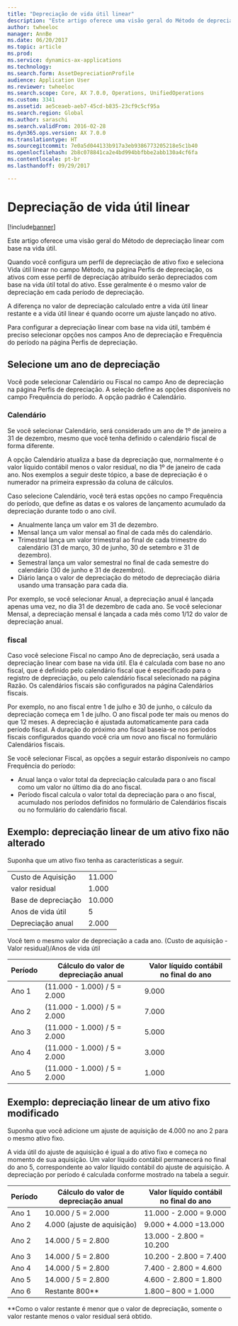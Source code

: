 ```yaml
---
title: "Depreciação de vida útil linear"
description: "Este artigo oferece uma visão geral do Método de depreciação linear com base na vida útil."
author: twheeloc
manager: AnnBe
ms.date: 06/20/2017
ms.topic: article
ms.prod: 
ms.service: dynamics-ax-applications
ms.technology: 
ms.search.form: AssetDepreciationProfile
audience: Application User
ms.reviewer: twheeloc
ms.search.scope: Core, AX 7.0.0, Operations, UnifiedOperations
ms.custom: 3341
ms.assetid: ae5ceaeb-aeb7-45cd-b835-23cf9c5cf95a
ms.search.region: Global
ms.author: saraschi
ms.search.validFrom: 2016-02-28
ms.dyn365.ops.version: AX 7.0.0
ms.translationtype: HT
ms.sourcegitcommit: 7e0a5d044133b917a3eb9386773205218e5c1b40
ms.openlocfilehash: 2b8c078841ca2e4bd994bbfbbe2abb130a4cf6fa
ms.contentlocale: pt-br
ms.lasthandoff: 09/29/2017

---
```


# <a name="straight-line-service-life-depreciation"></a>Depreciação de vida útil linear

[!include[banner](../includes/banner.md)]


Este artigo oferece uma visão geral do Método de depreciação linear com base na vida útil.

Quando você configura um perfil de depreciação de ativo fixo e seleciona Vida útil linear no campo Método, na página Perfis de depreciação, os ativos com esse perfil de depreciação atribuído serão depreciados com base na vida útil total do ativo. Esse geralmente é o mesmo valor de depreciação em cada período de depreciação. 

A diferença no valor de depreciação calculado entre a vida útil linear restante e a vida útil linear é quando ocorre um ajuste lançado no ativo. 

Para configurar a depreciação linear com base na vida útil, também é preciso selecionar opções nos campos Ano de depreciação e Frequência do período na página Perfis de depreciação.

## <a name="select-a-depreciation-year"></a>Selecione um ano de depreciação
Você pode selecionar Calendário ou Fiscal no campo Ano de depreciação na página Perfis de depreciação. A seleção define as opções disponíveis no campo Frequência do período. A opção padrão é Calendário.

### <a name="calendar"></a>Calendário

Se você selecionar Calendário, será considerado um ano de 1º de janeiro a 31 de dezembro, mesmo que você tenha definido o calendário fiscal de forma diferente. 

A opção Calendário atualiza a base da depreciação que, normalmente é o valor líquido contábil menos o valor residual, no dia 1º de janeiro de cada ano. Nos exemplos a seguir deste tópico, a base de depreciação é o numerador na primeira expressão da coluna de cálculos. 

Caso selecione Calendário, você terá estas opções no campo Frequência do período, que define as datas e os valores de lançamento acumulado da depreciação durante todo o ano civil.
-   Anualmente lança um valor em 31 de dezembro.
-   Mensal lança um valor mensal ao final de cada mês do calendário.
-   Trimestral lança um valor trimestral ao final de cada trimestre do calendário (31 de março, 30 de junho, 30 de setembro e 31 de dezembro).
-   Semestral lança um valor semestral no final de cada semestre do calendário (30 de junho e 31 de dezembro).
-   Diário lança o valor de depreciação do método de depreciação diária usando uma transação para cada dia.

Por exemplo, se você selecionar Anual, a depreciação anual é lançada apenas uma vez, no dia 31 de dezembro de cada ano. Se você selecionar Mensal, a depreciação mensal é lançada a cada mês como 1/12 do valor de depreciação anual.

### <a name="fiscal"></a>fiscal

Caso você selecione Fiscal no campo Ano de depreciação, será usada a depreciação linear com base na vida útil. Ela é calculada com base no ano fiscal, que é definido pelo calendário fiscal que é especificado para o registro de depreciação, ou pelo calendário fiscal selecionado na página Razão. Os calendários fiscais são configurados na página Calendários fiscais.

Por exemplo, no ano fiscal entre 1 de julho e 30 de junho, o cálculo da depreciação começa em 1 de julho. O ano fiscal pode ter mais ou menos do que 12 meses. A depreciação é ajustada automaticamente para cada período fiscal. A duração do próximo ano fiscal baseia-se nos períodos fiscais configurados quando você cria um novo ano fiscal no formulário Calendários fiscais. 

Se você selecionar Fiscal, as opções a seguir estarão disponíveis no campo Frequência do período:
-   Anual lança o valor total da depreciação calculada para o ano fiscal como um valor no último dia do ano fiscal.
-   Período fiscal calcula o valor total da depreciação para o ano fiscal, acumulado nos períodos definidos no formulário de Calendários fiscais ou no formulário do calendário fiscal.

## <a name="example-straight-line-depreciation-of-an-unchanged-fixed-asset"></a>Exemplo: depreciação linear de um ativo fixo não alterado
Suponha que um ativo fixo tenha as características a seguir.

|                     |        |
|---------------------|--------|
| Custo de Aquisição    | 11.000 |
| valor residual       | 1.000  |
| Base de depreciação   | 10.000 |
| Anos de vida útil  | 5      |
| Depreciação anual | 2.000  |

Você tem o mesmo valor de depreciação a cada ano. (Custo de aquisição - Valor residual)/Anos de vida útil

| Período | Cálculo do valor de depreciação anual | Valor líquido contábil no final do ano |
|--------|-------------------------------------------|---------------------------------------|
| Ano 1 | (11.000 - 1.000) / 5 = 2.000              | 9.000                                 |
| Ano 2 | (11.000 - 1.000) / 5 = 2.000              | 7.000                                 |
| Ano 3 | (11.000 - 1.000) / 5 = 2.000              | 5.000                                 |
| Ano 4 | (11.000 - 1.000) / 5 = 2.000              | 3.000                                 |
| Ano 5 | (11.000 - 1.000) / 5 = 2.000              | 1.000                                 |

## <a name="example-straight-line-depreciation-of-a-modified-fixed-asset"></a>Exemplo: depreciação linear de um ativo fixo modificado

Suponha que você adicione um ajuste de aquisição de 4.000 no ano 2 para o mesmo ativo fixo. 

A vida útil do ajuste de aquisição é igual a do ativo fixo e começa no momento de sua aquisição. Um valor líquido contábil permanecerá no final do ano 5, correspondente ao valor líquido contábil do ajuste de aquisição. A depreciação por período é calculada conforme mostrado na tabela a seguir.

| Período | Cálculo do valor de depreciação anual | Valor líquido contábil no final do ano |
|--------|-------------------------------------------|---------------------------------------|
| Ano 1 | 10.000 / 5 = 2.000                        | 11.000 - 2.000 = 9.000                |
| Ano 2 | 4.000 (ajuste de aquisição)            | 9.000 + 4.000 =13.000                 |
| Ano 2 | 14.000 / 5 = 2.800                        | 13.000 - 2.800 = 10.200               |
| Ano 3 | 14.000 / 5 = 2.800                        | 10.200 - 2.800 = 7.400                |
| Ano 4 | 14.000 / 5 = 2.800                        | 7.400 - 2.800 = 4.600                 |
| Ano 5 | 14.000 / 5 = 2.800                        | 4.600 - 2.800 = 1.800                 |
| Ano 6 | Restante 800*\*                           | 1.800 – 800 = 1.000                   |

\**Como o valor restante é menor que o valor de depreciação, somente o valor restante menos o valor residual será obtido.







